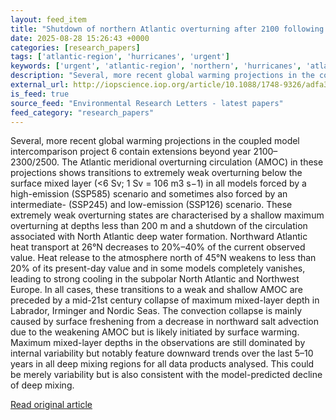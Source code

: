 ```yaml
---
layout: feed_item
title: "Shutdown of northern Atlantic overturning after 2100 following deep mixing collapse in CMIP6 projections"
date: 2025-08-28 15:26:43 +0000
categories: [research_papers]
tags: ['atlantic-region', 'hurricanes', 'urgent']
keywords: ['urgent', 'atlantic-region', 'northern', 'hurricanes', 'atlantic', 'shutdown']
description: "Several, more recent global warming projections in the coupled model intercomparison project 6 contain extensions beyond year 2100–2300/2500"
external_url: http://iopscience.iop.org/article/10.1088/1748-9326/adfa3b
is_feed: true
source_feed: "Environmental Research Letters - latest papers"
feed_category: "research_papers"
---
```


Several, more recent global warming projections in the coupled model intercomparison project 6 contain extensions beyond year 2100–2300/2500. The Atlantic meridional overturning circulation (AMOC) in these projections shows transitions to extremely weak overturning below the surface mixed layer (<6 Sv; 1 Sv = 106 m3 s−1) in all models forced by a high-emission (SSP585) scenario and sometimes also forced by an intermediate- (SSP245) and low-emission (SSP126) scenario. These extremely weak overturning states are characterised by a shallow maximum overturning at depths less than 200 m and a shutdown of the circulation associated with North Atlantic deep water formation. Northward Atlantic heat transport at 26°N decreases to 20%–40% of the current observed value. Heat release to the atmosphere north of 45°N weakens to less than 20% of its present-day value and in some models completely vanishes, leading to strong cooling in the subpolar North Atlantic and Northwest Europe. In all cases, these transitions to a weak and shallow AMOC are preceded by a mid-21st century collapse of maximum mixed-layer depth in Labrador, Irminger and Nordic Seas. The convection collapse is mainly caused by surface freshening from a decrease in northward salt advection due to the weakening AMOC but is likely initiated by surface warming. Maximum mixed-layer depths in the observations are still dominated by internal variability but notably feature downward trends over the last 5–10 years in all deep mixing regions for all data products analysed. This could be merely variability but is also consistent with the model-predicted decline of deep mixing.

[Read original article](http://iopscience.iop.org/article/10.1088/1748-9326/adfa3b)
